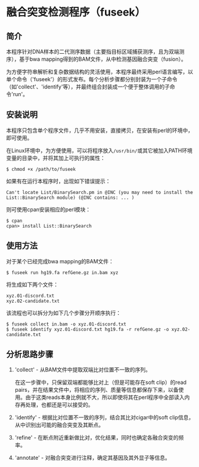 # 融合突变检测程序（fuseek）

## 简介

本程序针对DNA样本的二代测序数据（主要指目标区域捕获测序，且为双端测序），基于bwa mapping得到的BAM文件，从中检测基因融合突变（fusion）。

为方便字符串解析和复杂数据结构的灵活使用，本程序最终采用perl语言编写，以单个命令（'fuseek'）的形式发布。每个分析步骤都分别封装为一个子命令（如'collect'、'identify'等），并最终组合封装成一个便于整体调用的子命令'run'。


## 安装说明

本程序只包含单个程序文件，几乎不用安装，直接拷贝，在安装有perl的环境中，即可使用。

在Linux环境中，为方便使用，可以将程序放入`/usr/bin/`或其它被加入PATH环境变量的目录中，并将其加上可执行的属性：

	$ chmod +x /path/to/fuseek

如果有在运行本程序时，出现如下错误提示：

	Can't locate List/BinarySearch.pm in @INC (you may need to install the List::BinarySearch module) (@INC contains: ... )

则可使用cpan安装相应的perl模块：

	$ cpan
	cpan> install List::BinarySearch


## 使用方法

对于某个已经完成bwa mapping的BAM文件：

	$ fuseek run hg19.fa refGene.gz in.bam xyz

将生成如下两个文件：

	xyz.01-discord.txt
	xyz.02-candidate.txt

该流程也可以拆分为如下几个步骤分开顺序执行：

	$ fuseek collect in.bam -o xyz.01-discord.txt
	$ fuseek identify xyz.01-discord.txt hg19.fa -r refGene.gz -o xyz.02-candidate.txt


## 分析思路步骤

1. 'collect' - 从BAM文件中提取双端比对位置不一致的序列。

	在这一步骤中，只保留双端都能够比对上（但是可能存在soft clip）的read pairs，并在结果文件中，将相应的序列、质量等信息都保存下来，以备使用。由于这类reads本身比例就不大，所以即使将其在perl程序中全部读入内存再处理，也都还是可以接受的。

2. 'identify' - 根据比对位置不一致的序列，结合其比对cigar中的soft clip信息，从中识别出可能的融合突变及其断点。

3. 'refine' - 在断点附近重新做比对，优化结果，同时也确定各融合突变的频率。

4. 'annotate' - 对融合突变进行注释，确定其基因及其外显子等信息。
